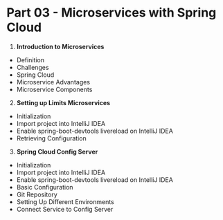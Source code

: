 # Part 03 - Microservices with Spring Cloud

1. **Introduction to Microservices**
  - Definition
  - Challenges
  - Spring Cloud
  - Microservice Advantages
  - Microservice Components
2. **Setting up Limits Microservices**
  - Initialization
  - Import project into IntelliJ IDEA
  - Enable spring-boot-devtools livereload on IntelliJ IDEA
  - Retrieving Configuration
3. **Spring Cloud Config Server**
  - Initialization
  - Import project into IntelliJ IDEA
  - Enable spring-boot-devtools livereload on IntelliJ IDEA
  - Basic Configuration
  - Git Repository
  - Setting Up Different Environments
  - Connect Service to Config Server
